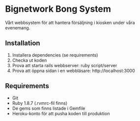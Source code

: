 Bignetwork Bong System
======================

Vårt webbsystem för att hantera försäljning i kiosken under våra evenemang. 

## Installation

1. Installera dependencies (se requirements)
2. Checka ut koden
3. Prova att starta rails webbserver: ruby script/server
4. Prova att öppna sidan i en webbläsare: http://localhost:3000

## Requirements

- Git
- Ruby 1.8.7 (.rvmrc-fil finns)
- De gems som finns listade i Gemfile
- Heroku-konto för att pusha koden till produktion